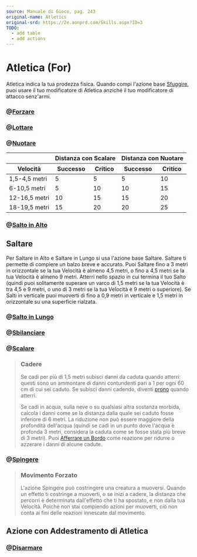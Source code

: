 ```yaml
---
source: Manuale di Gioco, pag. 243
original-name: Atletics
original-srd: https://2e.aonprd.com/Skills.aspx?ID=3
TODO:
  - add table
  - add actions
---
```


# Atletica (For)

Atletica indica la tua prodezza fisica. Quando compi l'azione base
[Sfuggire](/azioni/abilita/sfuggire), puoi usare il tuo modificatore di Atletica
anziché il tuo modificatore di attacco senz'armi.

### @[Forzare](/azioni/abilita/forzare])

### @[Lottare](/azioni/abilita/lottare])

### @[Nuotare](/azioni/abilita/nuotare])

<table>
    <thead>
        <tr>
            <th></th>
            <th colspan="2">Distanza con Scalare</th>
            <th colspan="2">Distanza con Nuotare</th>
        </tr>
        <tr>
            <th>Velocità</th>
            <th>Successo</th>
            <th>Critico</th>
            <th>Successo</th>
            <th>Critico</th>
        </tr>
    </thead>
    <tbody>
        <tr>
            <td>1,5-4,5 metri</td>
            <td>5</td>
            <td>5</td>
            <td>5</td>
            <td>10</td>
        </tr> 
        <tr>
            <td>6-10,5 metri</td>
            <td>5</td>
            <td>10</td>
            <td>10</td>
            <td>15</td>
        </tr> 
        <tr>
            <td>12-16,5 metri</td>
            <td>10</td>
            <td>15</td>
            <td>15</td>
            <td>20</td>
        </tr> 
        <tr>
            <td>18-19,5 metri</td>
            <td>15</td>
            <td>20</td>
            <td>20</td>
            <td>25</td>
        </tr>
    </tbody>
</table>

### @[Salto in Alto](/azioni/abilita/salto-in-alto])

## Saltare

Per Saltare in Alto e Saltare in Lungo si usa l'azione base Saltare. Saltare ti
permette di compiere un balzo breve e accurato. Puoi Saltare fino a 3 metri in
orizzontale se la tua Velocità è almeno 4,5 metri, o fino a 4,5 metri se la tua
Velocità è almeno 9 metri. Atterri nello spazio in cui termina il tuo Salto
(quindi puoi solitamente superare un varco di 1,5 metri se la tua Velocità è tra
4,5 e 9 metri, o uno di 3 metri se la tua Velocità è 9 metri o superiore). Se
Salti in verticale puoi muoverti di fino a 0,9 metri in verticale e 1,5 metri in
orizzontale su una superficie rialzata.

### @[Salto in Lungo](/azioni/abilita/salto-in-lungo])

### @[Sbilanciare](/azioni/abilita/sbilanciare])

### @[Scalare](/azioni/abilita/scalare])

> ### Cadere
>
> Se cadi per più di 1,5 metri subisci danni da caduta quando atterri: questi
> sono un ammontare di danni contundenti pari a 1 per ogni 60 cm di cui sei
> caduto. Se subisci danni cadendo, diventi [prono](/condizioni/prono) quando
> atterri.
>
> Se cadi in acqua, sulla neve o su qualsiasi altra sostanza morbida, calcola i
> danni come se la distanza dalla quale sei caduto fosse inferiore di 6 metri.
> La riduzione non può essere maggiore della profondità dell'acqua (quindi se
> cadi in un punto dove l'acqua è profonda 3 metri, considera la caduta come se
> fosse stata più breve di 3 metri). Puoi
> [Afferrare un Bordo](/azioni/abilita/afferrare-un-bordo) come reazione per
> ridurre o azzerare i danni di alcune cadute.

### @[Spingere](/azioni/abilita/spingere])

> ### Movimento Forzato
>
> L'azione Spingere può costringere una creatura a muoversi. Quando un effetto
> ti costringe a muoverti, o se inizi a cadere, la distanza che percorri è
> determinata dall'effetto che ti ha spostato, e non dalla tua Velocità. Poiché
> non stai compiendo azioni per muoverti, ciò non conta ai fini delle reazioni
> innescate dal movimento.

## Azione con Addestramento di Atletica

### @[Disarmare](/azioni/abilita/disarmare])
